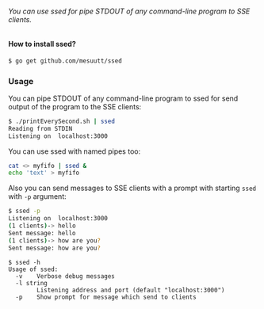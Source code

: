 ###### You can use ssed for pipe STDOUT of any command-line program to SSE clients.


#### How to install ssed?

```bash
$ go get github.com/mesuutt/ssed
```

### Usage

You can pipe STDOUT of any command-line program to ssed for send output 
of the program to the SSE clients:

```bash
$ ./printEverySecond.sh | ssed
Reading from STDIN
Listening on  localhost:3000
```

You can use ssed with named pipes too:

```bash
cat <> myfifo | ssed &
echo 'text' > myfifo
```

Also you can send messages to SSE clients with a prompt with starting `ssed` with `-p` argument:

```bash
$ ssed -p
Listening on  localhost:3000
(1 clients)-> hello
Sent message: hello
(1 clients)-> how are you?
Sent message: how are you?
```


```
$ ssed -h
Usage of ssed:
  -v    Verbose debug messages
  -l string
        Listening address and port (default "localhost:3000")
  -p    Show prompt for message which send to clients
```

